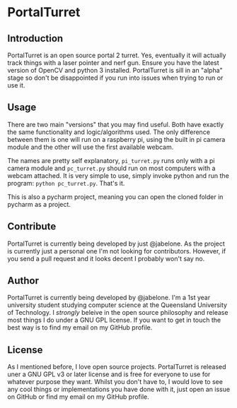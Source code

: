 # PortalTurret
## Introduction
PortalTurret is an open source portal 2 turret.  Yes, eventually it will
actually track things with a laser pointer and nerf gun.  Ensure you have 
the latest version of OpenCV and python 3 installed.  PortalTurret is
sill in an "alpha" stage so don't be disappointed if you run into issues
when trying to run or use it.
 
## Usage
There are two main "versions" that you may find useful.  Both have
exactly the same functionality and logic/algorithms used.  The only
difference between them is one will run on a raspberry pi, using the
built in pi camera module and the other will use the first available
webcam.  

The names are pretty self explanatory, `pi_turret.py` runs
only with a pi camera module and `pc_turret.py` should run on most
computers with a webcam attached.  It is very simple to use, simply
invoke python and run the program: `python pc_turret.py`.  That's it.

This is also a pycharm project, meaning you can open the cloned 
folder in pycharm as a project.

## Contribute
PortalTurret is currently being developed by just @jabelone.  As the
project is currently just a personal one I'm not looking for contributors.
However, if you send a pull request and it looks decent I probably
won't say no.

## Author
PortalTurret is currently being developed by @jabelone.  I'm a 1st year
university student studying computer science at the Queensland
University of Technology.  I _strongly_ beleive in the open source
philosophy and release most things I do under a GNU GPL license.  If
you want to get in touch the best way is to find my email on my GitHub
profile.

## License
As I mentioned before, I love open source projects.  PortalTurret is 
released uner a GNU GPL v3 or later license and is free for everyone to 
use for whatever purpose they want. Whilst you don't have to, I would 
love to see any cool things or implementations you have done with it, 
just open an issue on GitHub or find my email on my GitHub profile.